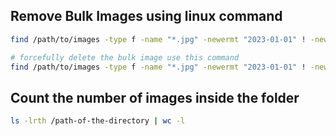 ## Remove Bulk Images using linux command

```sh
find /path/to/images -type f -name "*.jpg" -newermt "2023-01-01" ! -newermt "2024-01-01" -exec rm {} +

# forcefully delete the bulk image use this command
find /path/to/images -type f -name "*.jpg" -newermt "2023-01-01" ! -newermt "2024-01-01" -exec rm -f {} +

```

## Count the number of images inside the folder
```sh
ls -lrth /path-of-the-directory | wc -l
```

